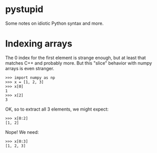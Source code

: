 # pystupid
Some notes on idiotic Python syntax and more.

# Indexing arrays
The 0 index for the first element is strange enough, but at least that matches C++ and probably more.
But this "slice" behavior with numpy arrays is even stranger.

```
>>> import numpy as np
>>> x = [1, 2, 3]
>>> x[0]
1
>>> x[2]
3
```

OK, so to extract all 3 elements, we might expect:

```
>>> x[0:2]
[1, 2]
```

Nope!
We need:

```
>>> x[0:3]
[1, 2, 3]
```


